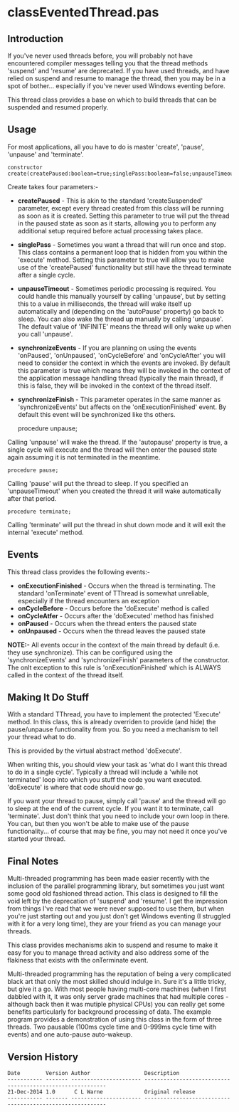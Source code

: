 # classEventedThread.pas #

## Introduction ##
If you've never used threads before, you will probably not have encountered compiler messages telling you that the thread methods 'suspend' and 'resume' are deprecated.  If you have used threads, and have relied on suspend and resume to manage the thread, then you may be in a spot of bother... especially if you've never used Windows eventing before.

This thread class provides a base on which to build threads that can be suspended and resumed properly.

## Usage ##

For most applications, all you have to do is master 'create', 'pause', 'unpause' and 'terminate'.

    constructor create(createPaused:boolean=true;singlePass:boolean=false;unpauseTimeout:cardinal=INFINITE;synchronizeEvents:boolean=true;synchronizeFinish:boolean=true)

Create takes four parameters:-

- **createPaused** - This is akin to the standard 'createSuspended' parameter, except every thread created from this class will be running as soon as it is created.  Setting this parameter to true will put the thread in the paused state as soon as it starts, allowing you to perform any additional setup required before actual processing takes place.
- **singlePass** - Sometimes you want a thread that will run once and stop.  This class contains a permanent loop that is hidden from you within the 'execute' method.  Setting this parameter to true will allow you to make use of the 'createPaused' functionality but still have the thread terminate after a single cycle.
- **unpauseTimeout** - Sometimes periodic processing is required.  You could handle this manually yourself by calling 'unpause', but by setting this to a value in milliseconds, the thread will wake itself up automatically and (depending on the 'autoPause' property) go back to sleep.  You can also wake the thread up manually by calling 'unpause'.  The default value of 'INFINITE' means the thread will only wake up when you call 'unpause'.
- **synchronizeEvents** - If you are planning on using the events 'onPaused', 'onUnpaused', 'onCycleBefore' and 'onCycleAfter' you will need to consider the context in which the events are invoked.  By default this parameter is true which means they will be invoked in the context of the application message handling thread (typically the main thread), if this is false, they will be invoked in the context of the thread itself.
- **synchronizeFinish** - This parameter operates in the same manner as 'synchronizeEvents' but affects on the 'onExecutionFinished' event.  By default this event will be synchronized like ths others.


    procedure unpause;

Calling 'unpause' will wake the thread.  If the 'autopause' property is true, a single cycle will execute and the thread will then enter the paused state again assuming it is not terminated in the meantime.

    procedure pause;

Calling 'pause' will put the thread to sleep.  If you specified an 'unpauseTimeout' when you created the thread it will wake automatically after that period.

    procedure terminate;

Calling 'terminate' will put the thread in shut down mode and it will exit the internal 'execute' method.

## Events ##

This thread class provides the following events:-

- **onExecutionFinished** - Occurs when the thread is terminating.  The standard 'onTerminate' event of TThread is somewhat unreliable, especially if the thread encounters an exception
- **onCycleBefore** - Occurs before the 'doExecute' method is called
- **onCycleAtfer** - Occurs after the 'doExecuted' method has finished
- **onPaused** - Occurs when the thread enters the paused state
- **onUnpaused** - Occurs when the thread leaves the paused state

**NOTE:-** All events occur in the context of the main thread by default (i.e. they use synchronize).  This can be configured using the 'synchronizeEvents' and 'synchronizeFinish' parameters of the constructor.  The onlt exception to this rule is 'onExecutionFinished' which is ALWAYS called in the context of the thread itself.

## Making It Do Stuff ##

With a standard TThread, you have to implement the protected 'Execute' method.  In this class, this is already overriden to provide (and hide) the pause/unpause functionality from you.  So you need a mechanism to tell your thread what to do.

This is provided by the virtual abstract method 'doExecute'.

When writing this, you should view your task as 'what do I want this thread to do in a single cycle'.  Typically a thread will include a 'while not terminated' loop into which you stuff the code you want executed.  'doExecute' is where that code should now go.

If you want your thread to pause, simply call 'pause' and the thread will go to sleep at the end of the current cycle.  If you want it to terminate, call 'terminate'.  Just don't think that you need to include your own loop in there.  You can, but then you won't be able to make use of the pause functionality... of course that may be fine, you may not need it once you've started your thread.

## Final Notes ##

Multi-threaded programming has been made easier recently with the inclusion of the parallel programming library, but sometimes you just want some good old fashioned thread action.  This class is designed to fill the void left by the deprecation of 'suspend' and 'resume'.  I get the impression from things I've read that we were never supposed to use them, but when you're just starting out and you just don't get Windows eventing (I struggled with it for a very long time), they are your friend as you can manage your threads.

This class provides mechanisms akin to suspend and resume to make it easy for you to manage thread activity and also address some of the flakiness that exists with the onTerminate event.

Multi-threaded programming has the reputation of being a very complicated black art that only the most skilled should indulge in.  Sure it's a little tricky, but give it a go.  With most people having multi-core machines (when I first dabbled with it, it was only server grade machines that had multiple cores - although back then it was mutiple physical CPUs) you can really get some benefits particularly for background processing of data.  The example program provides a demonstration of using this class in the form of three threads.  Two pausable (100ms cycle time and 0-999ms cycle time with events) and one auto-pause auto-wakeup.

## Version History ##

    Date        Version Author                 Description
    ----------- ------- ---------------------- ----------------------------------------------------------
    21-Dec-2014 1.0      C L Warne             Original release
    ----------- ------- ---------------------- ----------------------------------------------------------